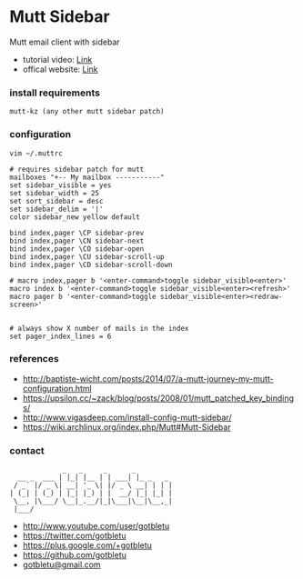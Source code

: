 # Mutt Sidebar
Mutt email client with sidebar

* tutorial video: [Link](https://www.youtube.com/watch?v=C35NRp42bEQ)
* offical website: [Link](https://github.com/karelzak/mutt-kz)

### install requirements
    mutt-kz (any other mutt sidebar patch)

### configuration
    vim ~/.muttrc
    
    # requires sidebar patch for mutt
    mailboxes "+-- My mailbox -----------"
    set sidebar_visible = yes
    set sidebar_width = 25
    set sort_sidebar = desc
    set sidebar_delim = '|'
    color sidebar_new yellow default
    
    bind index,pager \CP sidebar-prev
    bind index,pager \CN sidebar-next
    bind index,pager \CO sidebar-open
    bind index,pager \CU sidebar-scroll-up
    bind index,pager \CD sidebar-scroll-down
    
    # macro index,pager b '<enter-command>toggle sidebar_visible<enter>'
    macro index b '<enter-command>toggle sidebar_visible<enter><refresh>'
    macro pager b '<enter-command>toggle sidebar_visible<enter><redraw-screen>'
    
    
    # always show X number of mails in the index
    set pager_index_lines = 6

### references
- http://baptiste-wicht.com/posts/2014/07/a-mutt-journey-my-mutt-configuration.html
- https://upsilon.cc/~zack/blog/posts/2008/01/mutt_patched_key_bindings/
- http://www.vigasdeep.com/install-config-mutt-sidebar/
- https://wiki.archlinux.org/index.php/Mutt#Mutt-Sidebar
    


### contact

                 _   _     _      _         
      __ _  ___ | |_| |__ | | ___| |_ _   _ 
     / _` |/ _ \| __| '_ \| |/ _ \ __| | | |
    | (_| | (_) | |_| |_) | |  __/ |_| |_| |
     \__, |\___/ \__|_.__/|_|\___|\__|\__,_|
     |___/                                  

- http://www.youtube.com/user/gotbletu
- https://twitter.com/gotbletu
- https://plus.google.com/+gotbletu
- https://github.com/gotbletu
- gotbletu@gmail.com


